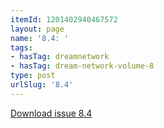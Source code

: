 ```yaml
---
itemId: 1201402940467572
layout: page
name: '8.4: '
tags:
- hasTag: dreamnetwork
- hasTag: dream-network-volume-8
type: post
urlSlug: '8.4'
---
```

<a href="files/pdfs/Volume_8/8.4-Dream-Network-Bulletin_Volume-8-Number-4-6.pdf" download="">Download issue 8.4</a>